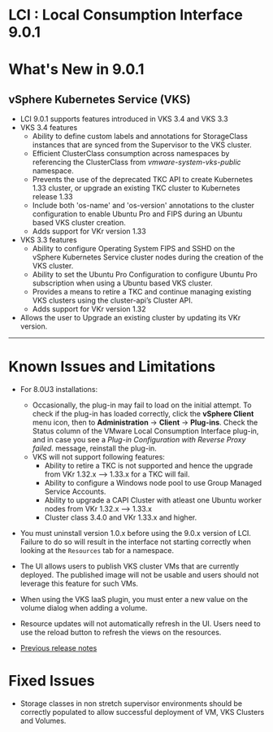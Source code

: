 
# LCI : Local Consumption Interface 9.0.1

# What's New in 9.0.1
## vSphere Kubernetes Service (VKS)
- LCI 9.0.1 supports features introduced in VKS 3.4 and VKS 3.3
- VKS 3.4 features
    - Ability to define custom labels and annotations for StorageClass instances that are synced from the Supervisor to the VKS cluster.
    - Efficient ClusterClass consumption across namespaces by referencing the ClusterClass from _vmware-system-vks-public_ namespace.
    - Prevents the use of the deprecated TKC API to create Kubernetes 1.33 cluster, or upgrade an existing TKC cluster to Kubernetes release 1.33
    - Include both 'os-name' and 'os-version' annotations to the cluster configuration to enable Ubuntu Pro and FIPS during an Ubuntu based VKS cluster creation.
    - Adds support for VKr version 1.33
- VKS 3.3 features
    - Ability to configure Operating System FIPS and SSHD on the vSphere Kubernetes Service cluster nodes during the creation of the VKS cluster.
    - Ability to set the Ubuntu Pro Configuration to configure Ubuntu Pro subscription when using a Ubuntu based VKS cluster.
    - Provides a means to retire a TKC and continue managing existing VKS clusters using the cluster-api’s Cluster API.
    - Adds support for VKr version 1.32
- Allows the user to Upgrade an existing cluster by updating its VKr version.
--- 

# Known Issues and Limitations

- For 8.0U3 installations: 
    - Occasionally, the plug-in may fail to load on the initial attempt. To check if the plug-in has loaded correctly, click the **vSphere Client** menu icon, then to **Administration** -> **Client** -> **Plug-ins**. Check the Status column of the VMware Local Consumption Interface plug-in, and in case you see a *Plug-in Configuration with Reverse Proxy failed.* message, reinstall the plug-in.
    - VKS will not support following features:
        - Ability to retire a TKC is not supported and hence the upgrade from VKr 1.32.x --> 1.33.x for a TKC will fail.
        - Ability to configure a Windows node pool to use Group Managed Service Accounts.
        - Ability to upgrade a CAPI Cluster with atleast one Ubuntu worker nodes from VKr 1.32.x --> 1.33.x
        - Cluster class 3.4.0 and VKr 1.33.x and higher.

- You must uninstall version 1.0.x before using the 9.0.x version of LCI. Failure to do so will result in the interface not starting correctly when looking at the `Resources` tab for a namespace.

- The UI allows users to publish VKS cluster VMs that are currently deployed. The published image will not be usable and users should not leverage this feature for such VMs.

- When using the VKS IaaS plugin, you must enter a new value on the volume dialog when adding a volume.

- Resource updates will not automatically refresh in the UI. Users need to use the reload button to refresh the views on the resources.

- [Previous release notes](./Release_Notes_9_0_0.md)

# Fixed Issues

- Storage classes in non stretch supervisor environments should be correctly populated to allow successful deployment of VM, VKS Clusters and Volumes.
